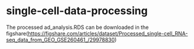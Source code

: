# single-cell-data-processing
The processed ad_analysis.RDS can be downloaded in the figshare(https://figshare.com/articles/dataset/Processed_single-cell_RNA-seq_data_from_GEO_GSE260461_/29978830)
